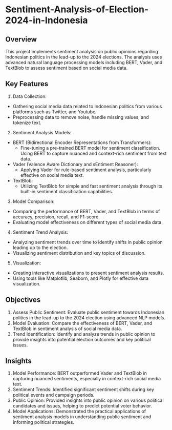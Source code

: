 # Sentiment-Analysis-of-Election-2024-in-Indonesia

## Overview
This project implements sentiment analysis on public opinions regarding Indonesian politics in the lead-up to the 2024 elections. The analysis uses advanced natural language processing models including BERT, Vader, and TextBlob to assess sentiment based on social media data.

## Key Features
1. Data Collection:
* Gathering social media data related to Indonesian politics from various platforms such as Twitter, and Youtube.
* Preprocessing data to remove noise, handle missing values, and tokenize text.

2. Sentiment Analysis Models:
* BERT (Bidirectional Encoder Representations from Transformers):
  * Fine-tuning a pre-trained BERT model for sentiment classification.
   Using BERT to capture nuanced and context-rich sentiment from text data.
* Vader (Valence Aware Dictionary and sEntiment Reasoner):
  * Applying Vader for rule-based sentiment analysis, particularly effective on social media text.
* TextBlob:
  * Utilizing TextBlob for simple and fast sentiment analysis through its built-in sentiment classification capabilities.

3. Model Comparison:
* Comparing the performance of BERT, Vader, and TextBlob in terms of accuracy, precision, recall, and F1-score.
* Evaluating model effectiveness on different types of social media data.

4. Sentiment Trend Analysis:
* Analyzing sentiment trends over time to identify shifts in public opinion leading up to the election.
* Visualizing sentiment distribution and key topics of discussion.

5. Visualization:
* Creating interactive visualizations to present sentiment analysis results.
* Using tools like Matplotlib, Seaborn, and Plotly for effective data visualization.

## Objectives
1. Assess Public Sentiment: Evaluate public sentiment towards Indonesian politics in the lead-up to the 2024 election using advanced NLP models.
2. Model Evaluation: Compare the effectiveness of BERT, Vader, and TextBlob in sentiment analysis of social media data.
3. Trend Identification: Identify and analyze trends in public opinion to provide insights into potential election outcomes and key political issues.

## Insights
1. Model Performance: BERT outperformed Vader and TextBlob in capturing nuanced sentiments, especially in context-rich social media text.
2. Sentiment Trends: Identified significant sentiment shifts during key political events and campaign periods.
3. Public Opinion: Provided insights into public opinion on various political candidates and issues, helping to predict potential voter behavior.
4. Model Applications: Demonstrated the practical applications of sentiment analysis models in understanding public sentiment and informing political strategies.
